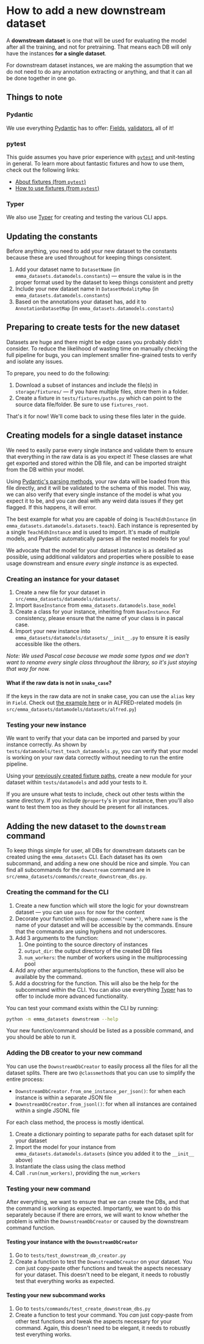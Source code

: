 # How to add a new downstream dataset

A **downstream dataset** is one that will be used for evaluating the model after all the training, and not for pretraining. That means each DB will only have the instances **for a single dataset**.

For downstream dataset instances, we are making the assumption that we do not need to do any annotation extracting or anything, and that it can all be done together in one go.

## Things to note

### Pydantic

We use everything [Pydantic](https://pydantic-docs.helpmanual.io) has to offer: [Fields](https://pydantic-docs.helpmanual.io/usage/types/), [validators](https://pydantic-docs.helpmanual.io/usage/validators/), all of it!

### pytest

This guide assumes you have prior experience with [`pytest`](https://docs.pytest.org/) and unit-testing in general. To learn more about fantastic fixtures and how to use them, check out the following links:

- [About fixtures (from `pytest`)](https://docs.pytest.org/en/stable/explanation/fixtures.html#about-fixtures)
- [How to use fixtures (from
  `pytest`)](https://docs.pytest.org/en/stable/how-to/fixtures.html#how-to-fixtures)

### Typer

We also use [Typer](https://typer.tiangolo.com) for creating and testing the various CLI apps.

## Updating the constants

Before anything, you need to add your new dataset to the constants because these are used throughout for keeping things consistent.

1. Add your dataset name to `DatasetName` (in `emma_datasets.datamodels.constants`) — ensure the value is in the proper format used by the dataset to keep things consistent and pretty
1. Include your new dataset name in `DatasetModalityMap` (in `emma_datasets.datamodels.constants`)
1. Based on the annotations your dataset has, add it to `AnnotationDatasetMap` (in
   `emma_datasets.datamodels.constants`)

## Preparing to create tests for the new dataset

Datasets are huge and there might be edge cases you probably didn't consider. To reduce the likelihood of wasting time on manually checking the full pipeline for bugs, you can implement smaller fine-grained tests to verify and isolate any issues.

To prepare, you need to do the following:

1. Download a subset of instances and include the file(s) in `storage/fixtures/` — if you have multiple files, store them in a folder.
1. Create a fixture in `tests/fixtures/paths.py` which can point to the source data file/folder. Be sure to use `fixtures_root`.

That's it for now! We'll come back to using these files later in the guide.

## Creating models for a single dataset instance

We need to easily parse every single instance and validate them to ensure that everything in the raw data is as you expect it! These classes are what get exported and stored within the DB file, and can be imported straight from the DB within your model.

Using [Pydantic's parsing methods](https://pydantic-docs.helpmanual.io/usage/models/#helper-functions), your raw data will be loaded from this file directly, and it will be validated to the schema of this model. This way, we can also verify that every single instance of the model is what you expect it to be, and you can deal with any weird data issues if they get flagged. If this happens, it will error.

The best example for what you are capable of doing is `TeachEdhInstance` (in `emma_datasets.datamodels.datasets.teach`). Each instance is represented by a single `TeachEdhInstance` and is used to import. It's made of multiple models, and Pydantic automatically parses all the nested models for you!

We advocate that the model for your dataset instance is as detailed as possible, using additional validators and properties where possible to ease usage downstream and ensure _every single instance_ is as expected.

### Creating an instance for your dataset

1. Create a new file for your dataset in `src/emma_datasets/datamodels/datasets/`.
1. Import `BaseInstance` from `emma_datasets.datamodels.base_model`
1. Create a class for your instance, inheriting from `BaseInstance`. For consistency, please ensure that the name of your class is in pascal case.
1. Import your new instance into `emma_datasets/datamodels/datasets/__init__.py` to ensure it is easily accessible like the others.

_Note: We used Pascal case because we made some typos and we don't want to rename every single class throughout the library, so it's just staying that way for now._

#### What if the raw data is not in `snake_case`?

If the keys in the raw data are not in snake case, you can use the `alias` key in `Field`. Check out [the example here](https://pydantic-docs.helpmanual.io/usage/model_config/#alias-precedence) or in ALFRED-related models (in `src/emma_datasets/datamodels/datasets/alfred.py`)

### Testing your new instance

We want to verify that your data can be imported and parsed by your instance correctly. As shown by `tests/datamodels/test_teach_datamodels.py`, you can verify that your model is working on your raw data correctly without needing to run the entire pipeline.

Using your [previously created fixture paths](#preparing-to-create-tests-for-the-new-dataset), create a new module for your dataset within `tests/datamodels` and add your tests to it.

If you are unsure what tests to include, check out other tests within the same directory. If you include `@property`'s in your instance, then you'll also want to test them too as they should be present for all instances.

## Adding the new dataset to the `downstream` command

To keep things simple for user, all DBs for downstream datasets can be created using the `emma_datasets` CLI. Each dataset has its own subcommand, and adding a new one should be nice and simple. You can find all subcommands for the `downstream` command are in `src/emma_datasets/commands/create_downstream_dbs.py`.

### Creating the command for the CLI

1. Create a new function which will store the logic for your downstream dataset — you can use `pass` for now for the content
1. Decorate your function with `@app.command("name")`, where `name` is the name of your dataset and will be accessible by the commands. Ensure that the commands are using hyphens and not underscores.
1. Add 3 arguments to the function:
   1. One pointing to the source directory of instances
   1. `output_dir`: the output directory of the created DB files
   1. `num_workers`: the number of workers using in the multiprocessing pool
1. Add any other arguments/options to the function, these will also be available by the command.
1. Add a docstring for the function. This will also be the help for the subcommand within the CLI. You can also use everything [Typer]() has to offer to include more advanced functionality.

You can test your command exists within the CLI by running:

```bash
python -m emma_datasets downstream --help
```

Your new function/command should be listed as a possible command, and you should be able to run it.

### Adding the DB creator to your new command

You can use the `DownstreamDbCreator` to easily process all the files for all the dataset splits. There are two `@classmethod`s that you can use to simplify the entire process:

- `DownstreamDbCreator.from_one_instance_per_json()`: for when each instance is within a separate JSON file
- `DownstreamDbCreator.from_jsonl()`: for when all instances are contained within a single JSONL file

For each class method, the process is mostly identical.

1. Create a dictionary pointing to separate paths for each dataset split for your dataset
2. Import the model for your instance from `emma_datasets.datamodels.datasets` (since you added it to the `__init__` above)
3. Instantiate the class using the class method
4. Call `.run(num_workers)`, providing the `num_workers`

### Testing your new command

After everything, we want to ensure that we can create the DBs, and that the command is working as expected. Importantly, we want to do this separately because if there are errors, we will want to know whether the problem is within the `DownstreamDbCreator` or caused by the downstream command function.

#### Testing your instance with the `DownstreamDbCreator`

1. Go to `tests/test_downstream_db_creator.py`
2. Create a function to test the `DownstreamDbCreator` on your dataset. You _can_ just copy-paste other functions and tweak the aspects necessary for your dataset. This doesn't need to be elegant, it needs to robustly test that everything works as expected.

#### Testing your new subcommand works

1. Go to `tests/commands/test_create_downstream_dbs.py`
2. Create a function to test your command. You _can_ just copy-paste from other test functions and tweak the aspects necessary for your command. Again, this doesn't need to be elegant, it needs to robustly test everything works.
